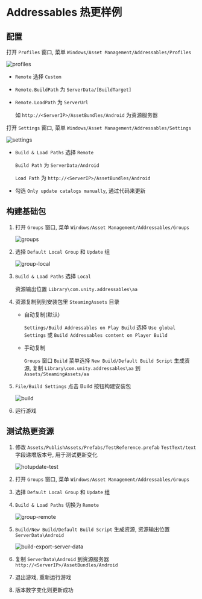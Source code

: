 # Addressables 热更样例

## 配置

打开 `Profiles` 窗口, 菜单 `Windows/Asset Management/Addressables/Profiles`

![profiles](Documentation~/images/profiles.jpg)

- `Remote` 选择 `Custom`

- `Remote.BuildPath` 为 `ServerData/[BuildTarget]`

- `Remote.LoadPath` 为 `ServerUrl`

  如 `http://<ServerIP>/AssetBundles/Android` 为资源服务器



打开 `Settings` 窗口, 菜单 `Windows/Asset Management/Addressables/Settings` 

![settings](Documentation~/images/settings.jpg)

- `Build & Load Paths` 选择 `Remote`

  `Build Path` 为 `ServerData/Android`

  `Load Path` 为 `http://<ServerIP>/AssetBundles/Android`

- 勾选 `Only update catalogs manually`, 通过代码来更新



## 构建基础包

1. 打开 `Groups` 窗口, 菜单 `Windows/Asset Management/Addressables/Groups` 

   ![groups](Documentation~/images/groups.jpg)

2. 选择 `Default Local Group` 和 `Update` 组

   ![group-local](Documentation~/images/group-local.jpg)

3. `Build & Load Paths` 选择 `Local`

   资源输出位置 `Library\com.unity.addressables\aa`

4. 资源复制到到安装包里 `SteamingAssets` 目录

   - 自动复制(默认)

     `Settings/Build Addressables on Play Build` 选择 `Use global Settings` 或 `Build Addressables content on Player Build` 

   - 手动复制

     `Groups` 窗口 `Build` 菜单选择 `New Build/Default Build Script` 生成资源, 复制 `Library\com.unity.addressables\aa` 到 `Assets/SteamingAssets/aa`

5. `File/Build Settings` 点击 Build 按钮构建安装包

   ![build](Documentation~/images/build.jpg)

6. 运行游戏

## 测试热更资源

1. 修改 `Assets/PublishAssets/Prefabs/TestReference.prefab` `TestText/text` 字段递增版本号, 用于测试更新变化

   ![hotupdate-test](Documentation~/images/hotupdate-test.jpg)

2. 打开 `Groups` 窗口, 菜单 `Windows/Asset Management/Addressables/Groups` 

3. 选择 `Default Local Group` 和 `Update` 组

4. `Build & Load Paths` 切换为 `Remote`

   ![group-remote](Documentation~/images/group-remote.png)

5. `Build/New Build/Default Build Script` 生成资源, 资源输出位置 `ServerData\Android`

   ![build-export-server-data](Documentation~/images/build-export-server-data.png)

6. 复制 `ServerData\Android` 到资源服务器 `http://<ServerIP>/AssetBundles/Android`

7. 退出游戏, 重新运行游戏

8. 版本数字变化则更新成功

